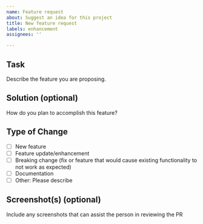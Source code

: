 ```yaml
---
name: Feature request
about: Suggest an idea for this project
title: New feature request
labels: enhancement
assignees: ''

---
```


## Task
Describe the feature you are proposing.

## Solution (optional)
How do you plan to accomplish this feature?

## Type of Change
- [ ] New feature
- [ ] Feature update/enhancement
- [ ] Breaking change (fix or feature that would cause existing functionality to not work as expected)
- [ ] Documentation
- [ ] Other: Please describe

## Screenshot(s) (optional)
Include any screenshots that can assist the person in reviewing the PR
